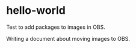 # hello-world
Test to add packages to images in OBS.

Writing a document about moving images to OBS.
